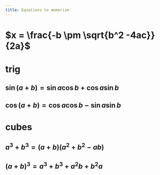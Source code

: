```yaml
---
title: Equations to memorize
---
```


# $x = \frac{-b \pm \sqrt{b^2 -4ac}}{2a}$

# trig

## $\sin  (a+b) = \sin  a \cos  b + \cos  a \sin  b$

## $\cos  (a+b) = \cos  a \cos  b - \sin  a \sin  b$

# cubes

## $a^3+b^3 = (a+b)(a^2+b^2-ab)$

## $(a+b)^3 = a^3+b^3+a^2b+b^2a$
